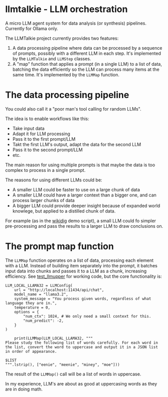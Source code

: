 # llmtalkie - LLM orchestration

A micro LLM agent system for data analysis (or synthesis) pipelines. Currently for Ollama only.

The LLMTalkie project currently provides two features:

1. A data processing pipeline where data can be processed by a sequence of prompts, possibly with a different LLM in each step. It's implemented by the `LLMTalkie` and `LLMStep` classes.
2. A "map" function that applies a prompt (in a single LLM) to a list of data, batching the data efficiently so the LLM can process many items at the same time. It's implemented by the `LLMMap` function.


# The data processing pipeline

You could also call it a "poor man's tool calling for random LLMs".

The idea is to enable workflows like this:

- Take input data
- Adapt it for LLM processing
- Pass it to the first prompt/LLM
- Takt the first LLM's output, adapt the data for the second LLM
- Pass it to the second prompt/LLM
- etc.

The main reason for using multiple prompts is that maybe the data is too complex to process in a single prompt.

The reasons for using different LLMs could be:

- A smaller LLM could be faster to use on a large chunk of data
- A smaller LLM could have a larger context than a bigger one, and can process larger chunks of data
- A bigger LLM could provide deeper insight because of expanded world knowlege, but applied to a distilled chunk of data.

For example (as in the [wikidig](test_wikidig.py) demo script), a small LLM could fo simpler pre-processing and pass the results to a larger LLM to draw conclusions on.

# The prompt map function

The `LLMMap` function operates on a list of data, processing each element with a LLM. Instead of building item separately into the prompt, it batches input data into chunks and passes it to a LLM as a chunk, increasing efficiency. See [test_llmupper](test_llmupper.py) for working code, but the core functionality is:

```
LLM_LOCAL_LLAMA32 = LLMConfig(
    url = "http://localhost:11434/api/chat",
    model_name = "llama3.2",
    system_message = "You process given words, regardless of what language they are in.",
    temperature = 0,
    options = {
        "num_ctx": 1024, # We only need a small context for this.
        "num_predict": -2,
    }
)

    print(LLMMap(LLM_LOCAL_LLAMA32, """
Please study the following list of words carefully. For each word in the list, convert the word to uppercase and output it in a JSON list in order of appearance.

$LIST
""".lstrip(), ["eenie", "meenie", "miney", "moe"]))
```

The result of the `LLMMap()` call will be a list of words in uppercase.

In my experience, LLM's are about as good at uppercasing words as they are in doing math.
